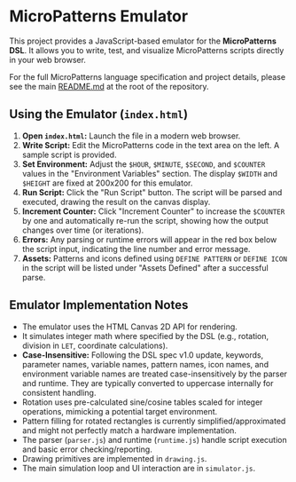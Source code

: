 # MicroPatterns Emulator

This project provides a JavaScript-based emulator for the **MicroPatterns DSL**. It allows you to write, test, and visualize MicroPatterns scripts directly in your web browser.

For the full MicroPatterns language specification and project details, please see the main [README.md](../../README.md) at the root of the repository.

## Using the Emulator (`index.html`)

1.  **Open `index.html`:** Launch the file in a modern web browser.
2.  **Write Script:** Edit the MicroPatterns code in the text area on the left. A sample script is provided.
3.  **Set Environment:** Adjust the `$HOUR`, `$MINUTE`, `$SECOND`, and `$COUNTER` values in the "Environment Variables" section. The display `$WIDTH` and `$HEIGHT` are fixed at 200x200 for this emulator.
4.  **Run Script:** Click the "Run Script" button. The script will be parsed and executed, drawing the result on the canvas display.
5.  **Increment Counter:** Click "Increment Counter" to increase the `$COUNTER` by one and automatically re-run the script, showing how the output changes over time (or iterations).
6.  **Errors:** Any parsing or runtime errors will appear in the red box below the script input, indicating the line number and error message.
7.  **Assets:** Patterns and icons defined using `DEFINE PATTERN` or `DEFINE ICON` in the script will be listed under "Assets Defined" after a successful parse.

## Emulator Implementation Notes

*   The emulator uses the HTML Canvas 2D API for rendering.
*   It simulates integer math where specified by the DSL (e.g., rotation, division in `LET`, coordinate calculations).
*   **Case-Insensitive:** Following the DSL spec v1.0 update, keywords, parameter names, variable names, pattern names, icon names, and environment variable names are treated case-insensitively by the parser and runtime. They are typically converted to uppercase internally for consistent handling.
*   Rotation uses pre-calculated sine/cosine tables scaled for integer operations, mimicking a potential target environment.
*   Pattern filling for rotated rectangles is currently simplified/approximated and might not perfectly match a hardware implementation.
*   The parser (`parser.js`) and runtime (`runtime.js`) handle script execution and basic error checking/reporting.
*   Drawing primitives are implemented in `drawing.js`.
*   The main simulation loop and UI interaction are in `simulator.js`.